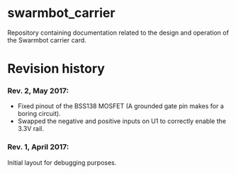 # swarmbot_carrier
Repository containing documentation related to the design and operation of the Swarmbot carrier card.

# Revision history
### Rev. 2, May 2017:
* Fixed pinout of the BSS138 MOSFET (A grounded gate pin makes for a boring circuit).
* Swapped the negative and positive inputs on U1 to correctly enable the 3.3V rail. 
### Rev. 1, April 2017:
Initial layout for debugging purposes.
